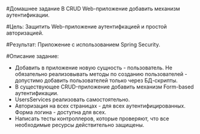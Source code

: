 #Домашнее задание
В CRUD Web-приложение добавить механизм аутентификации.

#Цель:
Защитить Web-приложение аутентифкацией и простой авторизацией.

#Результат: 
Приложение с использованием Spring Security.

#Описание задание:

+ Добавить в приложение новую сущность - пользователь. Не обязательно реализовывать методы по созданию пользователей - допустимо добавить пользователей только через БД-скрипты.
+ В существующее CRUD-приложение добавить механизм Form-based аутентификации.
+ UsersServices реализовать самостоятельно.
+ Авторизация на всех страницах - для всех аутентифицированных. Форма логина - доступна для всех.
+ Написать тесты контроллеров, которые проверяют, что все необходимые ресурсы действительно защищены.